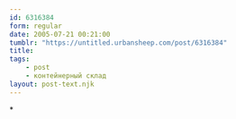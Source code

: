 ```yaml
---
id: 6316384
form: regular
date: 2005-07-21 00:21:00
tumblr: "https://untitled.urbansheep.com/post/6316384"
title:
tags:
    - post
    - контейнерный склад
layout: post-text.njk
---
```


<p>*</p>

